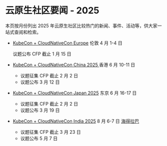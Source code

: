 # 云原生社区要闻 - 2025

本页按月份列出 2025 年云原生社区比较热门的新闻、事件、活动等，供大家一站式查阅和检索。

- [KubeCon + CloudNativeCon Europe](https://events.linuxfoundation.org/kubecon-cloudnativecon-europe/) 伦敦 4 月 1-4 日

    议题公布 CFP 截止 1 月 15 日

- [KubeCon + CloudNativeCon China 2025 ](https://events.linuxfoundation.org/kubecon-cloudnativecon-japan/) 香港 6 月 10-11 日

    - 议题征集 CFP 截止 2 月 2 日
    - 议题公布 3 月 12 日

- [KubeCon + CloudNativeCon Japan 2025](https://events.linuxfoundation.org/kubecon-cloudnativecon-japan/) 东京 6 月 16-17 日

    - 议题征集 CFP 截止 2 月 2 日
    - 议题公布 3 月 19 日

- [KubeCon + CloudNativeCon India 2025](https://events.linuxfoundation.org/kubecon-cloudnativecon-india-2025/) 8 月 6-7 日 [海得拉巴](https://baike.baidu.com/item/海得拉巴/67693)

    - 议题征集 CFP 截止 3 月 23 日
    - 议题公布 5 月 7 日
